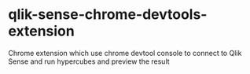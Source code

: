 # qlik-sense-chrome-devtools-extension
Chrome extension which use chrome devtool console to connect to Qlik Sense and run hypercubes and preview the result
